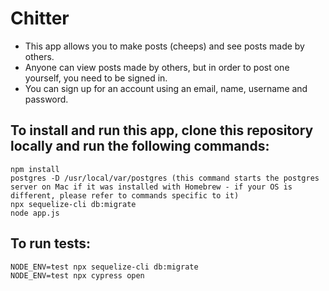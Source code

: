 Chitter
=================

- This app allows you to make posts (cheeps) and see posts made by others.
- Anyone can view posts made by others, but in order to post one yourself, you need to be signed in.
- You can sign up for an account using an email, name, username and password.


To install and run this app, clone this repository locally and run the following commands:
-------

```
npm install
postgres -D /usr/local/var/postgres (this command starts the postgres server on Mac if it was installed with Homebrew - if your OS is different, please refer to commands specific to it)
npx sequelize-cli db:migrate
node app.js

```


To run tests:
-------

```
NODE_ENV=test npx sequelize-cli db:migrate
NODE_ENV=test npx cypress open

```
